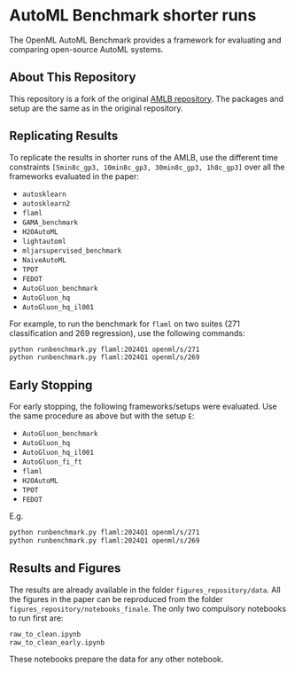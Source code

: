 # AutoML Benchmark shorter runs

The OpenML AutoML Benchmark provides a framework for evaluating and comparing open-source AutoML systems.

## About This Repository

This repository is a fork of the original [AMLB repository](https://github.com/openml/automlbenchmark). The packages and setup are the same as in the original repository.

## Replicating Results

To replicate the results in shorter runs of the AMLB, use the different time constraints `[5min8c_gp3, 10min8c_gp3, 30min8c_gp3, 1h8c_gp3]` over all the frameworks evaluated in the paper:

- `autosklearn`
- `autosklearn2`
- `flaml`
- `GAMA_benchmark`
- `H2OAutoML`
- `lightautoml`
- `mljarsupervised_benchmark`
- `NaiveAutoML`
- `TPOT`
- `FEDOT`
- `AutoGluon_benchmark`
- `AutoGluon_hq`
- `AutoGluon_hq_il001`

For example, to run the benchmark for `flaml` on two suites (271 classification and 269 regression), use the following commands:

```bash
python runbenchmark.py flaml:2024Q1 openml/s/271
python runbenchmark.py flaml:2024Q1 openml/s/269
```
## Early Stopping
For early stopping, the following frameworks/setups were evaluated. Use the same procedure as above but with the setup `E`:

- `AutoGluon_benchmark`
- `AutoGluon_hq`
- `AutoGluon_hq_il001`
- `AutoGluon_fi_ft`
- `flaml`
- `H2OAutoML`
- `TPOT`
- `FEDOT`

E.g.
```bash
python runbenchmark.py flaml:2024Q1 openml/s/271
python runbenchmark.py flaml:2024Q1 openml/s/269
```

## Results and Figures
The results are already available in the folder `figures_repository/data`. All the figures in the paper can be reproduced from the folder `figures_repository/notebooks_finale`. The only two compulsory notebooks to run first are:

```bash
raw_to_clean.ipynb
raw_to_clean_early.ipynb
```
These notebooks prepare the data for any other notebook.

